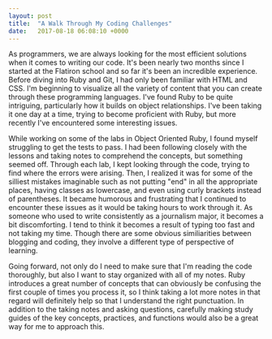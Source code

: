 ```yaml
---
layout: post
title:  "A Walk Through My Coding Challenges"
date:   2017-08-18 06:08:10 +0000
---
```


As programmers, we are always looking for the most efficient solutions when it comes to writing our code. It's been nearly two months since I started at the Flatiron school and so far it's been an incredible experience. Before diving into Ruby and Git, I had only been familiar with HTML and CSS. I'm beginning to visualize all the variety of content that you can create through these programming languages. I've found Ruby to be quite intriguing, particularly how it builds on object relationships. I've been taking it one day at a time, trying to become proficient with Ruby, but more recently I've encountered some interesting issues. 

While working on some of the labs in Object Oriented Ruby, I found myself struggling to get the tests to pass. I had been following closely with the lessons and taking notes to comprehend the concepts, but something seemed off. Through each lab, I kept looking through the code, trying to find where the errors were arising. Then, I realized it was for some of the silliest mistakes imaginable such as not putting "end" in all the appropriate places, having classes as lowercase, and even using curly brackets instead of parentheses. It became humorous and frustrating that I continued to encounter these issues as it would be taking hours to work through it. As someone who used to write consistently as a journalism major, it becomes a bit discomforting. I tend to think it becomes a result of typing too fast and not taking my time. Though there are some obvious similiarities between blogging and coding, they involve a different type of perspective of learning. 

Going forward, not only do I need to make sure that I'm reading the code thoroughly, but also I want to stay organized with all of my notes. Ruby introduces a great number of concepts that can obviously be confusing the first couple of times you process it, so I think taking a lot more notes in that regard will definitely help so that I understand the right punctuation. In addition to the taking notes and asking questions, carefully making study guides of the key concepts, practices, and functions would also be a great way for me to approach this.
